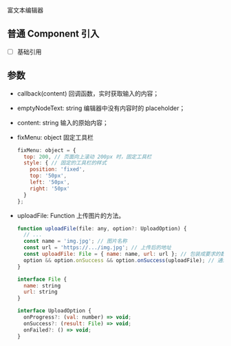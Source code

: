 富文本编辑器

## 普通 Component 引入

- [ ] 基础引用

## 参数

- callback(content)
  回调函数，实时获取输入的内容；

- emptyNodeText: string
  编辑器中没有内容时的 placeholder；

- content: string
  输入的原始内容；

- fixMenu: object 固定工具栏
  ```js
  fixMenu: object = {
    top: 200, // 页面向上滚动 200px 时，固定工具栏
    style: { // 固定的工具栏的样式
      position: 'fixed',
      top: '50px',
      left: '50px',
      right: '50px'
    }
  };
  ```

- uploadFile: Function
  上传图片的方法。
  ```js
  function uploadFile(file: any, option?: UploadOption) {
    // ...
    const name = 'img.jpg'; // 图片名称
    const url = 'https://.../img.jpg'; // 上传后的地址
    const uploadFile: File = { name: name, url: url }; // 包装成要求的数据格式
    option && option.onSuccess && option.onSuccess(uploadFile); // 通过回调把图片地址传给编辑器，编辑器就能正常显示该图片
  }

  interface File {
    name: string
    url: string
  }

  interface UploadOption {
    onProgress?: (val: number) => void;
    onSuccess?: (result: File) => void;
    onFailed?: () => void;
  }
  ```